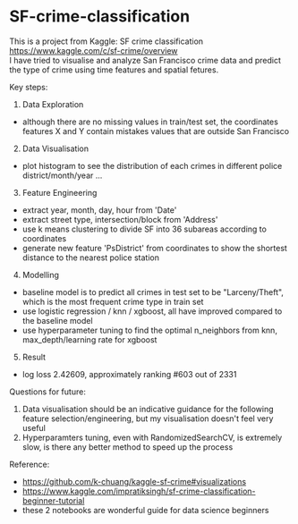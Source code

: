 # SF-crime-classification
This is a project from Kaggle: SF crime classification\
https://www.kaggle.com/c/sf-crime/overview \
I have tried to visualise and analyze San Francisco crime data and predict the type of crime using time features and spatial fetures. 

Key steps:
1. Data Exploration
- although there are no missing values in train/test set, the coordinates features X and Y contain mistakes values that are outside San Francisco
2. Data Visualisation
- plot histogram to see the distribution of each crimes in different police district/month/year ...
3. Feature Engineering
- extract year, month, day, hour from 'Date'
- extract street type, intersection/block from 'Address'
- use k means clustering to divide SF into 36 subareas according to coordinates
- generate new feature 'PsDistrict' from coordinates to show the shortest distance to the nearest police station
4. Modelling
- baseline model is to predict all crimes in test set to be "Larceny/Theft", which is the most frequent crime type in train set
- use logistic regression / knn / xgboost, all have improved compared to the baseline model
- use hyperparameter tuning to find the optimal n_neighbors from knn, max_depth/learning rate for xgboost
5. Result
- log loss 2.42609, approximately ranking #603 out of 2331

Questions for future:
1. Data visualisation should be an indicative guidance for the following feature selection/engineering, but my visualisation doesn't feel very useful
2. Hyperparamters tuning, even with RandomizedSearchCV, is extremely slow, is there any better method to speed up the process

Reference:
- https://github.com/k-chuang/kaggle-sf-crime#visualizations 
- https://www.kaggle.com/impratiksingh/sf-crime-classification-beginner-tutorial 
- these 2 notebooks are wonderful guide for data science beginners 
